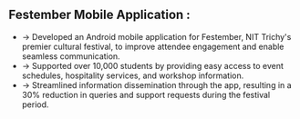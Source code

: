 ## Festember Mobile Application :

- -> Developed an Android mobile application for Festember, NIT Trichy's premier cultural festival, to improve attendee engagement and enable seamless communication.
- -> Supported over 10,000 students by providing easy access to event schedules, hospitality services, and workshop information.
- -> Streamlined information dissemination through the app, resulting in a 30% reduction in queries and support requests during the festival period.
